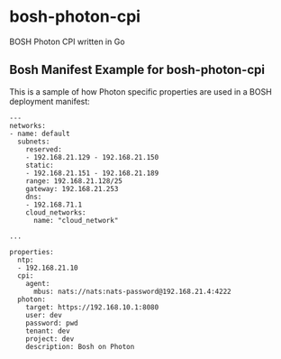 # bosh-photon-cpi
BOSH Photon CPI written in Go


## Bosh Manifest Example for bosh-photon-cpi

This is a sample of how Photon specific properties are used in a  BOSH deployment manifest:

    ---
	networks:
	- name: default 
	  subnets:
	    reserved:
	    - 192.168.21.129 - 192.168.21.150
	    static:
	    - 192.168.21.151 - 192.168.21.189
	    range: 192.168.21.128/25
	    gateway: 192.168.21.253
	    dns:
	    - 192.168.71.1
	    cloud_networks:
	      name: "cloud_network"

    ...

    properties:
	  ntp:
	  - 192.168.21.10
	  cpi:
	    agent:
	      mbus: nats://nats:nats-password@192.168.21.4:4222
	  photon:
	    target: https://192.168.10.1:8080
	    user: dev
	    password: pwd
	    tenant: dev
	    project: dev
	    description: Bosh on Photon
